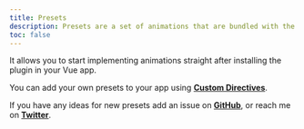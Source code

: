 ```yaml
---
title: Presets
description: Presets are a set of animations that are bundled with the package.
toc: false
---
```


It allows you to start implementing animations straight after installing the plugin in your Vue app.

You can add your own presets to your app using [**Custom Directives**](/directive-usage#custom-directives).

If you have any ideas for new presets add an issue on [**GitHub**](https://github.com/vueuse/motion#issues), or reach me on [**Twitter**](https://twitter.com/yaeeelglx).

<PresetsViewer />
